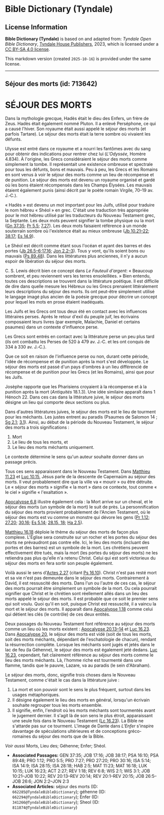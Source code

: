 # Bible Dictionary (Tyndale)

## License Information

**Bible Dictionary (Tyndale)** is based on and adapted from: _Tyndale Open Bible Dictionary_, [Tyndale House Publishers](https://tyndaleopenresources.com/), 2023, which is licensed under a [CC BY-SA 4.0 license](https://creativecommons.org/licenses/by-sa/4.0/legalcode.en).

This markdown version (created `2025-10-16`) is provided under the same license.



--------------------------------

## Séjour des morts (id: 713642)

SÉJOUR DES MORTS
================

Dans la mythologie grecque, Hadès était le dieu des Enfers, un frère de Zeus. Hadès était également nommé Pluton. Il a enlevé Perséphone, ce qui a causé l'hiver. Son royaume était aussi appelé le séjour des morts (et parfois Tartare). Le séjour des morts était la terre sombre où vivaient les défunts.

Ulysse est entré dans ce royaume et a nourri les fantômes avec du sang pour obtenir des indications pour rentrer chez lui (*L'Odyssée,* Homère 4\.834\). À l'origine, les Grecs considéraient le séjour des morts comme simplement la tombe. Il représentait une existence ombreuse et spectrale pour tous les défunts, bons et mauvais. Peu à peu, les Grecs et les Romains en sont venus à voir le séjour des morts comme un lieu de récompense et de punition. Le séjour des morts est devenu un royaume organisé et gardé où les bons étaient récompensés dans les Champs Élysées. Les mauvais étaient également punis (ainsi décrit par le poète romain Virgile, 70–19 av. J.‑C.).

« Hadès » est devenu un mot important pour les Juifs, utilisé pour traduire le nom hébreu « Shéol » en grec. C'était une traduction très appropriée pour le mot hébreu utilisé par les traducteurs du Nouveau Testament grec, la Septante. Les deux mots peuvent signifier la tombe physique ou la mort ([Gn 37\.35](https://ref.ly/Gen37:35); [Pr 5\.5](https://ref.ly/Prov5:5); [7\.27](https://ref.ly/Prov7:27)). Les deux mots faisaient référence à un monde souterrain sombre où l'existence était au mieux ombreuse ([Jb 10\.21–22](https://ref.ly/Job10:21-Job10:22); [38\.17](https://ref.ly/Job38:17); [Es 14\.9](https://ref.ly/Isa14:9)).

Le Shéol est décrit comme étant sous l'océan et ayant des barres et des portes ([Jb 26\.5–6](https://ref.ly/Job26:5-Job26:6);[17\.16](https://ref.ly/Job17:16); [Jon 2\.2–3](https://ref.ly/Jonah2:2-Jonah2:3)). Tous y vont, qu'ils soient bons ou mauvais ([Ps 89\.48](https://ref.ly/Ps89:48)). Dans les littératures plus anciennes, il n'y a aucun espoir de libération du séjour des morts.

C. S. Lewis décrit bien ce concept dans *Le Fauteuil d'argent*: « Beaucoup sombrent, et peu reviennent vers les terres ensoleillées. » Bien entendu, toutes ces descriptions se trouvent dans la littérature poétique. Il est difficile de dire dans quelle mesure les Hébreux ou les Grecs prenaient littéralement leurs descriptions du séjour des morts. Ils ont peut\-être simplement utilisé le langage imagé plus ancien de la poésie grecque pour décrire un concept pour lequel les mots en prose étaient inadéquats.

Les Juifs et les Grecs ont tous deux été en contact avec les influences littéraires perses. Après le retour d'exil du peuple juif, les écrivains composaient leurs livres (par exemple, Malachie, Daniel et certains psaumes) dans un contexte d'influence perse.

Les Grecs sont entrés en contact avec la littérature perse un peu plus tard (ils ont combattu les Perses de 520 à 479 av. J.‑C. et les ont conquis de 334 à 330 av. J.‑C.).

Que ce soit en raison de l'influence perse ou non, durant cette période, l'idée de récompense et de punition après la mort s'est développée. Le séjour des morts est passé d'un pays d'ombres à un lieu différencié de récompense et de punition pour les Grecs (et les Romains), ainsi que pour les Juifs.

Josèphe rapporte que les Pharisiens croyaient à la récompense et à la punition après la mort (*Antiquités* 18\.1\.3\). Une idée similaire apparaît dans 1 Hénoch 22\. Dans ces cas dans la littérature juive, le séjour des morts désigne un lieu qui comporte deux sections ou plus.

Dans d'autres littératures juives, le séjour des morts est le lieu de tourment pour les méchants. Les justes entrent au paradis (Psaumes de Salomon 14 ; [Sg 2\.1](https://ref.ly/Wis2:1); [3\.1](https://ref.ly/Wis3:1)). Ainsi, au début de la période du Nouveau Testament, le séjour des morts a trois significations :

1. Mort
2. Le lieu de tous les morts, et
3. Le lieu des morts méchants uniquement.

Le contexte détermine le sens qu'un auteur souhaite donner dans un passage précis.

Tous ces sens apparaissent dans le Nouveau Testament. Dans [Matthieu 11\.23](https://ref.ly/Matt11:23) et [Luc 10\.15](https://ref.ly/Luke10:15), Jésus parle de la descente de Capernaüm au séjour des morts. Il veut probablement dire que la ville va « mourir » ou être détruite. Le « séjour des morts » signifie « la mort » dans ce contexte, tout comme « le ciel » signifie « l'exaltation ».

[Apocalypse 6\.8](https://ref.ly/Rev6:8) illustre également cela : la Mort arrive sur un cheval, et le séjour des morts (un symbole de la mort) le suit de près. La personnification du séjour des morts provient probablement de l'Ancien Testament, où le séjour des morts est vu comme un monstre qui dévore les gens ([Pr 1\.12](https://ref.ly/Prov1:12); [27\.20](https://ref.ly/Prov27:20); [30\.16](https://ref.ly/Prov30:16); [Es 5\.14](https://ref.ly/Isa5:14); [28\.15, 18](https://ref.ly/Isa28:15,Isa28:18); [Ha 2\.5](https://ref.ly/Hab2:5)).

[Matthieu 16\.18](https://ref.ly/Matt16:18) déploie le thème du séjour des morts de façon plus complexe. L'Église sera construite sur un rocher et les portes du séjour des morts ne prévaudront pas contre elle. Ici, le lieu des morts (incluant des portes et des barres) est un symbole de la mort. Les chrétiens peuvent effectivement être tués, mais la mort (les portes du séjour des morts) ne les retiendra pas plus qu'elle n'a retenu Christ. Celui qui est sorti victorieux du séjour des morts en fera sortir son peuple également.

Voilà aussi le sens d'[Actes 2\.27](https://ref.ly/Acts2:27) (citant [Ps 16\.10](https://ref.ly/Ps16:10)). Christ n'est pas resté mort et sa vie n'est pas demeurée dans le séjour des morts. Contrairement à David, il est ressuscité des morts. Dans l'un ou l'autre de ces cas, le séjour des morts pourrait être simplement un symbole de la mort. Ou cela pourrait signifier que Christ et le chrétien sont réellement allés dans un lieu des morts appelé le séjour des morts. Il est probable que ce soit le premier sens qui soit voulu. Quoi qu'il en soit, puisque Christ est ressuscité, il a vaincu la mort et le séjour des morts. Il apparaît dans [Apocalypse 1\.18](https://ref.ly/Rev1:18) comme celui qui détient les clés (le contrôle) de ces deux entités.

Deux passages du Nouveau Testament font référence au séjour des morts comme un lieu où les morts existent : [Apocalypse 20\.13–14](https://ref.ly/Rev20:13-Rev20:14) et [Luc 16\.23](https://ref.ly/Luke16:23). Dans [Apocalypse 20](https://ref.ly/Rev20:1-Rev20:15), le séjour des morts est vidé (soit de tous les morts, soit des morts méchants, dépendant de l'eschatologie de chacun), rendant la résurrection complète. Lorsque les méchants sont jugés et jetés dans le lac de feu (la Géhenne), le séjour des morts est également jeté dedans. [Luc 16\.23](https://ref.ly/Luke16:23), cependant, fait clairement référence au séjour des morts comme le lieu des morts méchants. Là, l'homme riche est tourmenté dans une flamme, tandis que le pauvre, Lazare, va au paradis (le sein d'Abraham).

Le séjour des morts, donc, signifie trois choses dans le Nouveau Testament, comme c'était le cas dans la littérature juive :

1. La mort et son pouvoir sont le sens le plus fréquent, surtout dans les usages métaphoriques.
2. Il désigne également le lieu des morts en général, lorsqu'un écrivain souhaite regrouper tous les morts ensemble.
3. Il signifie, enfin, l'endroit où les morts méchants sont tourmentés avant le jugement dernier. Il s'agit là de son sens le plus étroit, apparaissant une seule fois dans le Nouveau Testament ([Lc 16\.23](https://ref.ly/Luke16:23)). La Bible ne s'attarde pas sur ce tourment. L'image de Dante dans *L'Enfer* s'inspire davantage de spéculations ultérieures et de conceptions gréco\-romaines du séjour des morts que de la Bible.

*Voir aussi* Morts, Lieu des; Géhenne; Enfer; Shéol.

* **Associated Passages:** GEN 37:35; JOB 17:16; JOB 38:17; PSA 16:10; PSA 89:48; PRO 1:12; PRO 5:5; PRO 7:27; PRO 27:20; PRO 30:16; ISA 5:14; ISA 14:9; ISA 28:15; ISA 28:18; HAB 2:5; MAT 11:23; MAT 16:18; LUK 10:15; LUK 16:23; ACT 2:27; REV 1:18; REV 6:8; WIS 2:1; WIS 3:1; JOB 10:21–JOB 10:22; REV 20:13–REV 20:14; REV 20:1–REV 20:15; JOB 26:5–JOB 26:6; JON 2:2–JON 2:3
* **Associated Articles:** séjour des morts (ID: `662285@TyndaleBibleDictionary`); géhenne (ID: `662294@TyndaleBibleDictionary`); Enfer (ID: `341266@TyndaleBibleDictionary`); Sheol (ID: `811874@TyndaleBibleDictionary`)

